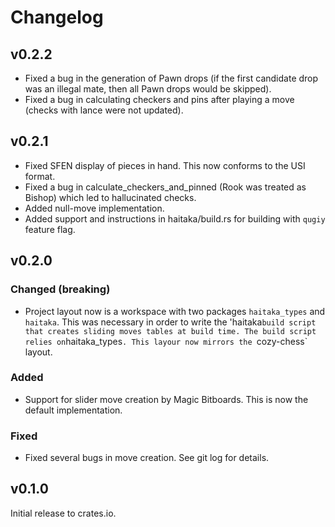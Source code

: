 # Changelog

## v0.2.2
- Fixed a bug in the generation of Pawn drops (if the first candidate drop was an 
illegal mate, then all Pawn drops would be skipped).
- Fixed a bug in calculating checkers and pins after playing a move (checks with lance were
not updated).

## v0.2.1

- Fixed SFEN display of pieces in hand. This now conforms to the USI format.
- Fixed a bug in calculate_checkers_and_pinned (Rook was treated as Bishop) which led to hallucinated checks.
- Added null-move implementation.
- Added support and instructions in haitaka/build.rs for building with `qugiy` feature flag.

## v0.2.0

### Changed (**breaking**)
- Project layout now is a workspace with two packages `haitaka_types` and `haitaka`. This was necessary in order to write the 'haitaka` build script that creates sliding moves tables at build time. The build script relies on `haitaka_types`. This layour now mirrors the `cozy-chess` layout.

### Added
- Support for slider move creation by Magic Bitboards. This is now the default implementation.

### Fixed
- Fixed several bugs in move creation. See git log for details.

## v0.1.0

Initial release to crates.io.
